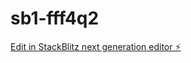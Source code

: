# sb1-fff4q2

[Edit in StackBlitz next generation editor ⚡️](https://stackblitz.com/~/github.com/vedkanani/sb1-fff4q2)